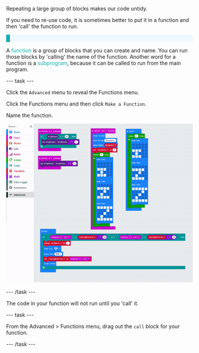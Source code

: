 Repeating a large group of blocks makes our code untidy.

If you need to re-use code, it is sometimes better to put it in a function and then 'call' the function to run. 

<p style="border-left: solid; border-width:10px; border-color: #0faeb0; background-color: aliceblue; padding: 10px;">

A <span style="color: #0faeb0">function</span> is a group of blocks that you can create and name. You can run those blocks by 'calling' the name of the function. Another word for a function is a <span style="color: #0faeb0">subprogram</span>, because it can be called to run from the main program.
</p>

--- task ---

Click the `Advanced` menu to reveal the Functions menu.

Click the Functions menu and then click `Make a Function`.

Name the function.

![Animation showing how to make a function.](images/make-a-function.gif)

--- /task ---

The code in your function will not run until you 'call' it.

--- task ---

From the Advanced > Functions menu, drag out the `call` block for your function.

--- /task ---